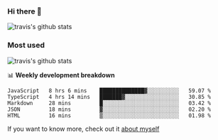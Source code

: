 ### Hi there 👋

<!--
**HondryTravis/HondryTravis** is a ✨ _special_ ✨ repository because its `README.md` (this file) appears on your GitHub profile.

Here are some ideas to get you started:

- 🔭 I’m currently working on ...
- 🌱 I’m currently learning ...
- 👯 I’m looking to collaborate on ...
- 🤔 I’m looking for help with ...
- 💬 Ask me about ...
- 📫 How to reach me: ...
- 😄 Pronouns: ...
- ⚡ Fun fact: ...
-->

![travis's github stats](https://github-readme-stats.vercel.app/api?username=HondryTravis&hide=stars)
### Most used
![travis's github stats](https://github-readme-stats.anuraghazra1.vercel.app/api/top-langs/?username=HondryTravis&layout=compact&hide_title=true)

📊 **Weekly development breakdown**

<!--START_SECTION:waka-->
```text
JavaScript   8 hrs 6 mins    ██████████████▓░░░░░░░░░░   59.07 % 
TypeScript   4 hrs 14 mins   ███████▓░░░░░░░░░░░░░░░░░   30.85 % 
Markdown     28 mins         █░░░░░░░░░░░░░░░░░░░░░░░░   03.42 % 
JSON         18 mins         ▓░░░░░░░░░░░░░░░░░░░░░░░░   02.20 % 
HTML         16 mins         ▒░░░░░░░░░░░░░░░░░░░░░░░░   01.98 % 
```
<!--END_SECTION:waka-->

If you want to know more, check out it [about myself](https://hondrytravis.github.io/)
